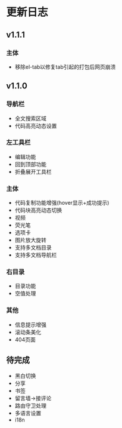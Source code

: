# 更新日志
## v1.1.1
### 主体
- 移除el-tab以修复tab引起的打包后网页崩溃
## v1.1.0
### 导航栏
- 全文搜索区域
- 代码高亮动态设置
### 左工具栏
- 编辑功能
- 回到顶部功能
- 折叠展开工具栏
### 主体
- 代码复制功能增强(hover显示+成功提示)
- 代码块高亮动态切换
- 视频
- 荧光笔
- 选项卡
- 图片放大旋转
- 支持多文档目录
- 支持多文档导航栏
### 右目录
- 目录功能
- 空值处理
### 其他
- 信息提示增强
- 滚动条美化
- 404页面
## 待完成
- 黑白切换
- 分享
- 书签
- 留言墙->接评论
- 路由守卫处理
- 多语言设置
- i18n